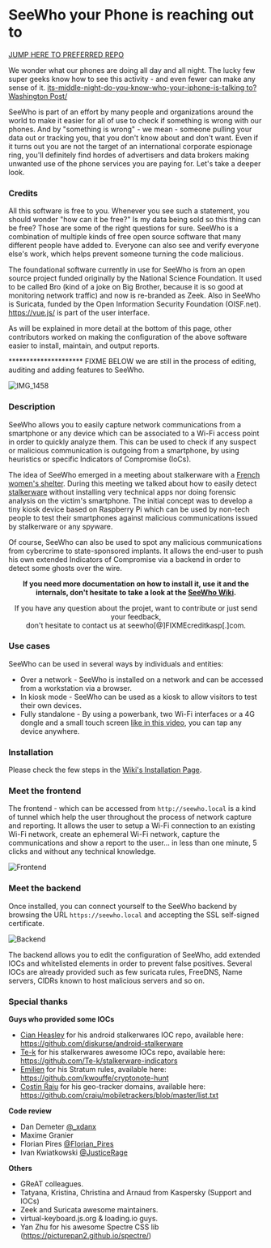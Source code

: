 # SeeWho your Phone is reaching out to

[JUMP HERE TO PREFERRED REPO](https://github.com/DissectCyber/seewho)

We wonder what our phones are doing all day and all night. The lucky few super geeks know how to see this activity - and even fewer can make any sense of it. [its-middle-night-do-you-know-who-your-iphone-is-talking to? Washington Post/](https://www.washingtonpost.com/technology/2019/05/28/its-middle-night-do-you-know-who-your-iphone-is-talking/)

SeeWho is part of an effort by many people and organizations around the world to make it easier for all of use to check if something is wrong with our phones. And by "something is wrong" - we mean - someone pulling your data out or tracking you, that you don't know about and don't want. Even if it turns out you are not the target of an international corporate espionage ring, you'll definitely find hordes of advertisers and data brokers making unwanted use of the phone services you are paying for. Let's take a deeper look.

### Credits

All this software is free to you. Whenever you see such a statement, you should wonder "how can it be free?" Is my data being sold so this thing can be free? Those are some of the right questions for sure. SeeWho is a combination of multiple kinds of free open source software that many different people have added to. Everyone can also see and verify everyone else's work, which helps prevent someone turning the code malicious.

The foundational software currently in use for SeeWho is from an open source project funded originally by the National Science Foundation. It used to be called Bro (kind of a joke on Big Brother, because it is so good at monitoring network traffic) and now is re-branded as Zeek. Also in SeeWho is Suricata, funded by the Open Information Security Foundation (OISF.net). https://vue.js/ is part of the user interface. 

As will be explained in more detail at the bottom of this page, other contributors worked on making the configuration of the above software easier to install, maintain, and output reports. 

********************* FIXME BELOW we are still in the process of editing, auditing and adding features to SeeWho.

![IMG_1458](https://user-images.githubusercontent.com/655557/116790919-eb004300-aa84-11eb-94e5-707f02197710.JPG)


### Description

SeeWho allows you to easily capture network communications from a smartphone or any device which can be associated to a Wi-Fi access point in order to quickly analyze them. This can be used to check if any suspect or malicious communication is outgoing from a smartphone, by using heuristics or specific Indicators of Compromise (IoCs).

The idea of SeeWho emerged in a meeting about stalkerware with a [French women's shelter](https://www.centre-hubertine-auclert.fr). During this meeting we talked about how to easily detect [stalkerware](https://stopstalkerware.org/) without installing very technical apps nor doing forensic analysis on the victim's smartphone. The initial concept was to develop a tiny kiosk device based on Raspberry Pi which can be used by non-tech people to test their smartphones against malicious communications issued by stalkerware or any spyware.

Of course, SeeWho can also be used to spot any malicious communications from cybercrime to state-sponsored implants. It allows the end-user to push his own extended Indicators of Compromise via a backend in order to detect some ghosts over the wire.

<p align="center"><strong>If you need more documentation on how to install it, use it and the internals, don't hesitate to take a look at the <a href="https://github.com/KasperskyLab/SeeWho/wiki">SeeWho Wiki</a>.</strong></p>

<p align="center">If you have any question about the projet, want to contribute or just send your feedback, <br />don't hesitate to contact us at seewho[@]FIXMEcreditkasp[.]com.</p>

### Use cases

SeeWho can be used in several ways by individuals and entities:

- Over a network - SeeWho is installed on a network and can be accessed from a workstation via a browser.
- In kiosk mode - SeeWho can be used as a kiosk to allow visitors to test their own devices.
- Fully standalone - By using a powerbank, two Wi-Fi interfaces or a 4G dongle and a small touch screen [like in this video](https://twitter.com/felixaime/status/1331535790392946689), you can tap any device anywhere.

### Installation

Please check the few steps in the [Wiki's Installation Page](https://github.com/KasperskyLab/SeeWho/wiki/SeeWho-installation). 

### Meet the frontend

The frontend - which can be accessed from `http://seewho.local` is a kind of tunnel which help the user throughout the process of network capture and reporting. It allows the user to setup a Wi-Fi connection to an existing Wi-Fi network, create an ephemeral Wi-Fi network, capture the communications and show a report to the user... in less than one minute, 5 clicks and without any technical knowledge. 

![Frontend](/assets/frontend.png)

### Meet the backend

Once installed, you can connect yourself to the SeeWho backend by browsing the URL `https://seewho.local` and accepting the SSL self-signed certificate. 

![Backend](/assets/backend.png)

The backend allows you to edit the configuration of SeeWho, add extended IOCs and whitelisted elements in order to prevent false positives. Several IOCs are already provided such as few suricata rules, FreeDNS, Name servers, CIDRs known to host malicious servers and so on.

### Special thanks

**Guys who provided some IOCs**
- [Cian Heasley](https://twitter.com/nscrutables) for his android stalkerwares IOC repo, available here: https://github.com/diskurse/android-stalkerware
- [Te-k](https://twitter.com/tenacioustek) for his stalkerwares awesome IOCs repo, available here: https://github.com/Te-k/stalkerware-indicators
- [Emilien](https://twitter.com/__Emilien__) for his Stratum rules, available here: https://github.com/kwouffe/cryptonote-hunt
- [Costin Raiu](https://twitter.com/craiu) for his geo-tracker domains, available here: https://github.com/craiu/mobiletrackers/blob/master/list.txt

**Code review**
- Dan Demeter [@_xdanx](https://twitter.com/_xdanx)
- Maxime Granier
- Florian Pires [@Florian_Pires](https://twitter.com/Florian_Pires)
- Ivan Kwiatkowski [@JusticeRage](https://twitter.com/JusticeRage)

**Others**
- GReAT colleagues.
- Tatyana, Kristina, Christina and Arnaud from Kaspersky (Support and IOCs)
- Zeek and Suricata awesome maintainers.
- virtual-keyboard.js.org & loading.io guys.
- Yan Zhu for his awesome Spectre CSS lib (https://picturepan2.github.io/spectre/)
